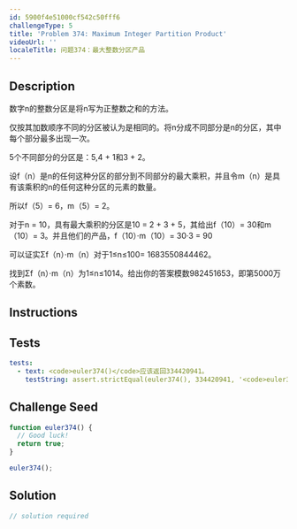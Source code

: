 ```yaml
---
id: 5900f4e51000cf542c50fff6
challengeType: 5
title: 'Problem 374: Maximum Integer Partition Product'
videoUrl: ''
localeTitle: 问题374：最大整数分区产品
---
```


## Description
<section id="description">数字n的整数分区是将n写为正整数之和的方法。 <p>仅按其加数顺序不同的分区被认为是相同的。将n分成不同部分是n的分区，其中每个部分最多出现一次。 </p><p> 5个不同部分的分区是：5,4 + 1和3 + 2。 </p><p>设f（n）是n的任何这种分区的部分到不同部分的最大乘积，并且令m（n）是具有该乘积的n的任何这种分区的元素的数量。 </p><p>所以f（5）= 6，m（5）= 2。 </p><p>对于n = 10，具有最大乘积的分区是10 = 2 + 3 + 5，其给出f（10）= 30和m（10）= 3。并且他们的产品，f（10）·m（10）= 30·3 = 90 </p><p>可以证实Σf（n）·m（n）对于1≤n≤100= 1683550844462。 </p><p>找到Σf（n）·m（n）为1≤n≤1014。给出你的答案模数982451653，即第5000万个素数。 </p></section>

## Instructions
<section id="instructions">
</section>

## Tests
<section id='tests'>

```yml
tests:
  - text: <code>euler374()</code>应该返回334420941。
    testString: assert.strictEqual(euler374(), 334420941, '<code>euler374()</code> should return 334420941.');

```

</section>

## Challenge Seed
<section id='challengeSeed'>

<div id='js-seed'>

```js
function euler374() {
  // Good luck!
  return true;
}

euler374();

```

</div>



</section>

## Solution
<section id='solution'>

```js
// solution required
```
</section>

